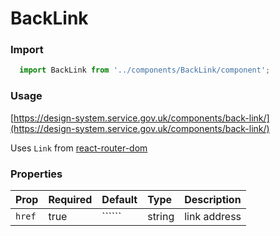 BackLink
==========

### Import
```js
  import BackLink from '../components/BackLink/component';
```
<!-- STORY -->

### Usage

[https://design-system.service.gov.uk/components/back-link/](https://design-system.service.gov.uk/components/back-link/)

Uses `Link` from [react-router-dom](https://reacttraining.com/react-router/web/api/Link)

### Properties
Prop | Required | Default | Type | Description
:--- | :------- | :------ | :--- | :----------
`href` | true | `````` | string | link address